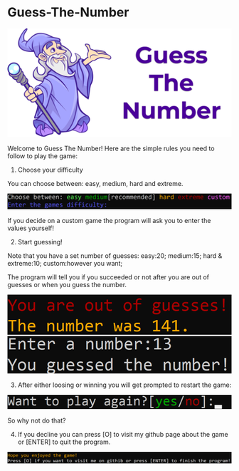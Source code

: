 # Guess-The-Number
![alt text](https://github.com/PavelStoyanov06/Guess-The-Number/blob/main/images/wiz_logo.png)

Welcome to Guess The Number!
Here are the simple rules you need to follow to play the game:
1. Choose your difficulty

You can choose between: easy, medium, hard and extreme.

![alt text](https://github.com/PavelStoyanov06/Guess-The-Number/blob/main/images/diffs_guess_the_number.png)

If you decide on a custom game the program will ask you to enter the values yourself!

2. Start guessing!

Note that you have a set number of guesses:
easy:20;
medium:15;
hard & extreme:10;
custom:however you want;

The program will tell you if you succeeded or not after you are out of guesses or when you guess the number.

![alt text](https://github.com/PavelStoyanov06/Guess-The-Number/blob/main/images/over_guesses.png)
![alt text](https://github.com/PavelStoyanov06/Guess-The-Number/blob/main/images/winning.png)

3. After either loosing or winning you will get prompted to restart the game:

![alt text](https://github.com/PavelStoyanov06/Guess-The-Number/blob/main/images/play_again.png)

So why not do that?

4. If you decline you can press [O] to visit my github page about the game or [ENTER] to quit the program.

![alt text](https://github.com/PavelStoyanov06/Guess-The-Number/blob/main/images/visit_github.png)

